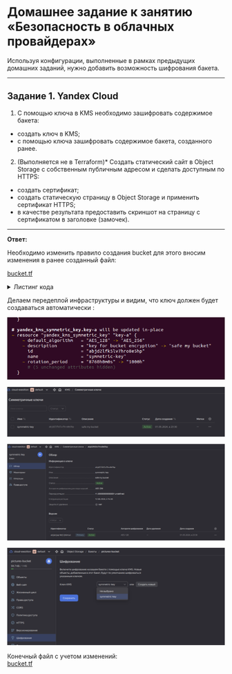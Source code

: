 # Домашнее задание к занятию «Безопасность в облачных провайдерах»  

Используя конфигурации, выполненные в рамках предыдущих домашних заданий, нужно добавить возможность шифрования бакета.

---
## Задание 1. Yandex Cloud   

1. С помощью ключа в KMS необходимо зашифровать содержимое бакета:

 - создать ключ в KMS;
 - с помощью ключа зашифровать содержимое бакета, созданного ранее.

2. (Выполняется не в Terraform)* Создать статический сайт в Object Storage c собственным публичным адресом и сделать доступным по HTTPS:

 - создать сертификат;
 - создать статическую страницу в Object Storage и применить сертификат HTTPS;
 - в качестве результата предоставить скриншот на страницу с сертификатом в заголовке (замочек).

------

**Ответ:**<br>

Необходимо изменить правило создания bucket для этого вносим изменения в ранее созданный файл:

[bucket.tf](https://github.com/exesition/devops-netology-hw/blob/main/15-clopro-02-nlb/src/bucket.tf)<br>

<details>
  <summary>Листинг кода</summary>


```h

// Create Static Access Keys
resource "yandex_iam_service_account_static_access_key" "sa-static-key" {
  service_account_id = yandex_iam_service_account.sa4bucket.id
  description        = "static access key for object storage"
}

resource "yandex_kms_symmetric_key" "key-a" {
  name              = "symmetric-key"
  description       = "safe my bucket"
  default_algorithm = "AES_256"
  rotation_period   = "1000h"
}


// Use keys to create bucket
resource "yandex_storage_bucket" "pictures-bucket" {
  depends_on = [yandex_iam_service_account.sa4bucket]
  access_key = yandex_iam_service_account_static_access_key.sa-sa-key.access_key
  secret_key = yandex_iam_service_account_static_access_key.sa-sa-key.secret_key
  bucket     = "pictures-bucket"
  acl        = "public-read"
  max_size   = 1048576

  server_side_encryption_configuration {
    rule {
      apply_server_side_encryption_by_default {
        kms_master_key_id = yandex_kms_symmetric_key.key-a.id
        sse_algorithm     = "aws:kms" //required field
      }
    }
  }
}


resource "yandex_storage_object" "pictures" {
  depends_on = [yandex_iam_service_account.sa4bucket]
  access_key = yandex_iam_service_account_static_access_key.sa-sa-key.access_key
  secret_key = yandex_iam_service_account_static_access_key.sa-sa-key.secret_key
  bucket     = yandex_storage_bucket.pictures-bucket.bucket
  key        = "bitoc.png"
  source     = "../bitoc.png"
  acl        = "public-read"
}

```

</details>

Делаем передеплой инфраструктуры и видим, что ключ должен будет создаваться автоматически :


<p align="center">
  <img src="./screenshots/01_tfplan.png">
</p>


<p align="center">
  <img src="./screenshots/02_kms.png">
</p>


<p align="center">
  <img src="./screenshots/03_kms.png">
</p>


<p align="center">
  <img src="./screenshots/04_bucketenc.png">
</p>

Конечный файл с учетом изменений:<br>
[bucket.tf](/src/bucket.tf)<br>